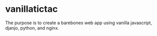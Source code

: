 # vanillatictac

The purpose is to create a barebones web app using vanilla javascript, djanjo, python, and nginx.

